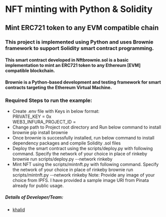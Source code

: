 # NFT minting with Python & Solidity

## Mint ERC721 token to any EVM compatible chain

### This project is implemented using Python and uses Brownie framework to support Solidity smart contract programming. 

#### This smart contract developed in Nftbrownie.sol is a basic implementation to mint an ERC721 token to any Ethereum [EVM] compatible blockchain.
#### Brownie is a Python-based development and testing framework for smart contracts targeting the Ethereum Virtual Machine.

### Required Steps to run the example:

- Create .env file with Keys in below format:
    <br>PRIVATE_KEY = 0x<Copy private key of your WALLET Address>
    <br>WEB3_INFURA_PROJECT_ID = <Copy Project ID from Infura Testnet of your choice. Provide the network name in brownie-config.yaml>
- Change path to Project root directory and Run below command to install brownie
    pip install brownie
- Once brownie is successfully installed, run below command to install dependency packages and compile Solidity .sol files
- Deploy the smart contract using the scripts/deploy.py with following command. Specify the network of your choice in place of rinkeby
    brownie run scripts/deploy.py --network rinkeby
- Mint NFT using the scripts/mintnft.py with following command. Specify the network of your choice in place of rinkeby
    brownie run scripts/mintnft.py --network rinkeby
  Note: Provide any image of your choice from IPFS. I have provided a sample image URI from Pinata already for public usage.
  
##### Details of Developer/Team: 
  - <a href="https://github.com/khaliduddin">khalid</a>
 
